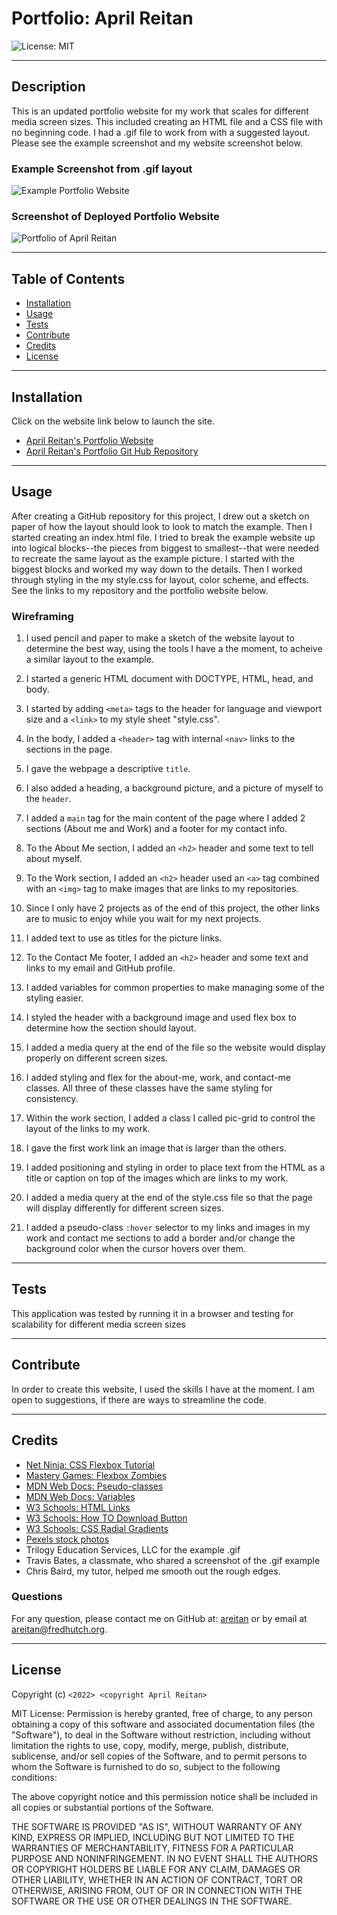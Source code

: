 # Portfolio: April Reitan

![License: MIT](https://img.shields.io/badge/License-MIT-yellow.svg)

---
## Description

This is an updated portfolio website for my work that scales for different media screen sizes. This included creating an HTML file and a CSS file with no beginning code. I had a .gif file to work from with a suggested layout. Please see the example screenshot and my website screenshot below.

### Example Screenshot from .gif layout

![Example Portfolio Website](/assets/images/portfolio_example.png)

### Screenshot of Deployed Portfolio Website

![Portfolio of April Reitan](/assets/images/Portfolio_April_Reitan_Pic.png)

---
## Table of Contents

  - [Installation](#installation)
  - [Usage](#usage)
  - [Tests](#Tests)
  - [Contribute](#contribute)
  - [Credits](#credits)
  - [License](#license)


---
## Installation

Click on the website link below to launch the site.

- [April Reitan's Portfolio Website](https://areitan.github.io/Portfolio_April_Reitan/)
- [April Reitan's Portfolio Git Hub Repository](https://github.com/areitan/Portfolio_April_Reitan)


---
## Usage

After creating a GitHub repository for this project, I drew out a sketch on paper of how the layout should look to look to match the example. Then I started creating an index.html file. I tried to break the example website up into logical blocks--the pieces from biggest to smallest--that were needed to recreate the same layout as the example picture. I started with the biggest blocks and worked my way down to the details. Then I worked through styling in the my style.css for layout, color scheme, and effects. See the links to my repository and the portfolio website below.



### Wireframing

1. I used pencil and paper to make a sketch of the website layout to determine the best way, using the tools I have a the moment, to acheive a similar layout to the example.



1. I started a generic HTML document with DOCTYPE, HTML, head, and body.
2. I started by adding ```<meta>``` tags to the header for language and viewport size and a ```<link>``` to my style sheet "style.css".
3. In the body, I added a ```<header>``` tag with internal ```<nav>``` links to the sections in the page. 
4. I gave the webpage a descriptive ```title```.
5. I also added a heading, a background picture, and a picture of myself to the ```header```. 
6. I added a ```main``` tag for the main content of the page where I added 2 sections (About me and Work) and a footer for my contact info.
7. To the About Me section, I added an ```<h2>``` header and some text to tell about myself. 
8. To the Work section, I added an ```<h2>``` header used an ```<a>``` tag combined with an ```<img>``` tag to make images that are links to my repositories. 
9. Since I only have 2 projects as of the end of this project, the other links are to music to enjoy while you wait for my next projects.
10. I added text to use as titles for the picture links.
11. To the Contact Me footer, I added an ```<h2>``` header and some text and links to my email and GitHub profile.
1. I added variables for common properties to make managing some of the styling easier.
2. I styled the header with a background image and used flex box to determine how the section should layout.
3. I added a media query at the end of the file so the website would display properly on different screen sizes.
4. I added styling and flex for the about-me, work, and contact-me classes. All three of these classes have the same styling for consistency.
5. Within the work section, I added a class I called pic-grid to control the layout of the links to my work.
6. I gave the first work link an image that is larger than the others.
7. I added positioning and styling in order to place text from the HTML as a title or caption on top of the images which are links to my work.
8. I added a media query at the end of the style.css file so that the page will display differently for different screen sizes.
9. I added a pseudo-class ```:hover``` selector to my links and images in my work and contact me sections to add a border and/or change the background color when the cursor hovers over them. 


---
## Tests

This application was tested by running it in a browser and testing for scalability for different media screen sizes


--- 
## Contribute

In order to create this website, I used the skills I have at the moment. I am open to suggestions, if there are ways to streamline the code.

---
## Credits

- [Net Ninja: CSS Flexbox Tutorial](https://www.youtube.com/playlist?list=PL4cUxeGkcC9i3FXJSUfmsNOx8E7u6UuhG)
- [Mastery Games: Flexbox Zombies](https://mastery.games/flexboxzombies/)
- [MDN Web Docs: Pseudo-classes](https://developer.mozilla.org/en-US/docs/Web/CSS/Pseudo-classes)
- [MDN Web Docs: Variables](https://developer.mozilla.org/en-US/docs/Web/CSS/Using_CSS_custom_properties)
- [W3 Schools: HTML Links](https://www.w3schools.com/html/html_links.asp)
- [W3 Schools: How TO Download Button](https://www.w3schools.com/howto/howto_css_download_button.asp)
- [W3 Schools: CSS Radial Gradients](https://www.w3schools.com/css/css3_gradients_radial.asp)
- [Pexels stock photos](https://www.pexels.com/)
- Trilogy Education Services, LLC for the example .gif
- Travis Bates, a classmate, who shared a screenshot of the .gif example
- Chris Baird, my tutor, helped me smooth out the rough edges.

### Questions

For any question, please contact me on GitHub at: [areitan](https://github.com/areitan) or by email at <areitan@fredhutch.org>.

---

## License

Copyright (c) ```<2022> <copyright April Reitan>```

MIT License:
Permission is hereby granted, free of charge, to any person obtaining a copy
of this software and associated documentation files (the "Software"), to deal
in the Software without restriction, including without limitation the rights
to use, copy, modify, merge, publish, distribute, sublicense, and/or sell
copies of the Software, and to permit persons to whom the Software is
furnished to do so, subject to the following conditions:

The above copyright notice and this permission notice shall be included in all
copies or substantial portions of the Software.

THE SOFTWARE IS PROVIDED "AS IS", WITHOUT WARRANTY OF ANY KIND, EXPRESS OR
IMPLIED, INCLUDING BUT NOT LIMITED TO THE WARRANTIES OF MERCHANTABILITY,
FITNESS FOR A PARTICULAR PURPOSE AND NONINFRINGEMENT. IN NO EVENT SHALL THE
AUTHORS OR COPYRIGHT HOLDERS BE LIABLE FOR ANY CLAIM, DAMAGES OR OTHER
LIABILITY, WHETHER IN AN ACTION OF CONTRACT, TORT OR OTHERWISE, ARISING FROM,
OUT OF OR IN CONNECTION WITH THE SOFTWARE OR THE USE OR OTHER DEALINGS IN THE
SOFTWARE.